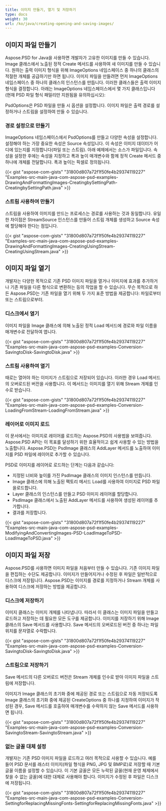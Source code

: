 ```yaml
---
title: 이미지 만들기, 열기 및 저장하기
type: docs
weight: 30
url: /ko/java/creating-opening-and-saving-images/
---
```


## **이미지 파일 만들기**
Aspose.PSD for Java을 사용하면 개발자가 고유한 이미지를 만들 수 있습니다. Image 클래스에서 노출된 정적 Create 메서드를 사용하여 새 이미지를 만들 수 있습니다. 원하는 출력 이미지 형식을 위해 ImageOptions 네임스페이스 중 하나의 클래스의 적절한 개체를 공급하기만 하면 됩니다. 이미지 파일을 만들려면 먼저 ImageOptions 네임스페이스 중 하나의 클래스의 인스턴스를 만듭니다. 이러한 클래스들은 출력 이미지 형식을 결정합니다. 아래는 ImageOptions 네임스페이스에서 몇 가지 클래스입니다 (현재 PSD 파일 형식 패밀리만 지원됨을 유의하십시오):

PsdOptions은 PSD 파일을 만들 시 옵션을 설정합니다. 이미지 파일은 출력 경로를 설정하거나 스트림을 설정하여 만들 수 있습니다.
### **경로 설정으로 만들기**
ImageOptions 네임스페이스에서 PsdOptions를 만들고 다양한 속성을 설정합니다. 설정해야 하는 가장 중요한 속성은 Source 속성입니다. 이 속성은 이미지 데이터가 어디에 있는지를 지정합니다(파일 또는 스트림). 아래 예제에서는 소스가 파일입니다. 속성을 설정한 후에는 속성을 지정하고 폭과 높이 매개변수와 함께 정적 Create 메서드 중 하나에 개체를 전달합니다. 폭과 높이는 픽셀로 정의됩니다.



{{< gist "aspose-com-gists" "31800d807a72f1f50fe4b29374119227" "Examples-src-main-java-com-aspose-psd-examples-DrawingAndFormattingImages-CreatingbySettingPath-CreatingbySettingPath.java" >}}
### **스트림 사용하여 만들기**
스트림을 사용하여 이미지를 만드는 프로세스는 경로를 사용하는 것과 동일합니다. 유일한 차이점은 StreamSource 인스턴스를 만들어 스트림 개체를 생성하고 Source 속성에 할당해야 한다는 점입니다.



{{< gist "aspose-com-gists" "31800d807a72f1f50fe4b29374119227" "Examples-src-main-java-com-aspose-psd-examples-DrawingAndFormattingImages-CreatingUsingStream-CreatingUsingStream.java" >}}
## **이미지 파일 열기**
개발자는 다양한 목적으로 기존 PSD 이미지 파일을 열거나 이미지에 효과를 추가하거나 기존 파일을 다른 형식으로 변환하는 등의 작업을 할 수 있습니다. 무슨 목적으로 하든 Aspose.PSD는 기존 파일을 열기 위해 두 가지 표준 방법을 제공합니다: 파일로부터 또는 스트림으로부터.
### **디스크에서 열기**
이미지 파일을 Image 클래스에 의해 노출된 정적 Load 메서드에 경로와 파일 이름을 매개변수로 전달하여 엽니다.



{{< gist "aspose-com-gists" "31800d807a72f1f50fe4b29374119227" "Examples-src-main-java-com-aspose-psd-examples-Conversion-SavingtoDisk-SavingtoDisk.java" >}}
### **스트림 사용하여 열기**
때로는 열어야 하는 이미지가 스트림으로 저장되어 있습니다. 이러한 경우 Load 메서드의 오버로드된 버전을 사용합니다. 이 메서드는 이미지를 열기 위해 Stream 개체를 인수로 받습니다.



{{< gist "aspose-com-gists" "31800d807a72f1f50fe4b29374119227" "Examples-src-main-java-com-aspose-psd-examples-Conversion-LoadingFromStream-LoadingFromStream.java" >}}
### **레이어로 이미지 로드**
이 문서에서는 이미지로 레이어를 로드하는 Aspose.PSD의 사용법을 보여줍니다. Aspose.PSD API는 이 목표를 달성하기 위한 효율적이고 쉽게 사용할 수 있는 방법을 노출합니다. Aspose.PSD는 PsdImage 클래스의 AddLayer 메서드를 노출하여 이미지를 PSD 파일에 레이어로 추가할 수 있습니다.

PSD로 이미지를 레이어로 로드하는 단계는 다음과 같습니다:

- 지정된 너비와 높이를 가진 PsdImage 클래스의 이미지 인스턴스를 만듭니다.
- Image 클래스에 의해 노출된 팩토리 메서드 Load를 사용하여 이미지로 PSD 파일을로드합니다.
- Layer 클래스의 인스턴스를 만들고 PSD 이미지 레이어를 할당합니다.
- PsdImage 클래스에서 노출된 AddLayer 메서드를 사용하여 생성된 레이어를 추가합니다.
- 결과를 저장합니다.



{{< gist "aspose-com-gists" "31800d807a72f1f50fe4b29374119227" "Examples-src-main-java-com-aspose-psd-examples-ModifyingAndConvertingImages-PSD-LoadImageToPSD-LoadImageToPSD.java" >}}
## **이미지 파일 저장**
Aspose.PSD를 사용하면 이미지 파일을 처음부터 만들 수 있습니다. 기존 이미지 파일을 편집하는 수단도 제공합니다. 이미지가 만들어지거나 수정된 후 파일은 일반적으로 디스크에 저장됩니다. Aspose.PSD는 이미지를 경로를 지정하거나 Stream 개체를 사용하여 디스크에 저장하는 방법을 제공합니다.
### **디스크에 저장하기**
이미지 클래스는 이미지 개체를 나타냅니다. 따라서 이 클래스는 이미지 파일을 만들고 로드하고 저장하는 데 필요한 모든 도구를 제공합니다. 이미지를 저장하기 위해 Image 클래스의 Save 메서드를 사용합니다. Save 메서드의 오버로드된 버전 중 하나는 파일 위치를 문자열로 수락합니다.



{{< gist "aspose-com-gists" "31800d807a72f1f50fe4b29374119227" "Examples-src-main-java-com-aspose-psd-examples-Conversion-SavingtoDisk-SavingtoDisk.java" >}}
### **스트림으로 저장하기**
Save 메서드의 다른 오버로드 버전은 Stream 개체를 인수로 받아 이미지 파일을 스트림에 저장합니다.

이미지가 Image 클래스의 초기화 중에 제공된 경로 또는 스트림으로 자동 저장되도록 Image 클래스의 초기화 중에 제공된 CreateOptions 중 하나를 지정하여 이미지가 작성된 경우, Save 메서드를 호출하여 매개변수를 수락하지 않는 Save 메서드를 사용하면 됩니다.



{{< gist "aspose-com-gists" "31800d807a72f1f50fe4b29374119227" "Examples-src-main-java-com-aspose-psd-examples-Conversion-SavingtoStream-SavingtoStream.java" >}}
### **없는 글꼴 대체 설정**
개발자는 기존 PSD 이미지 파일을 로드하고 여러 목적으로 사용할 수 있습니다. 예를 들어 PSD 문서를 래스터 이미지(파일 형식을 PNG, JPG 및 BMP로)로 저장할 때 기본 글꼴 이름을 설정할 수 있습니다. 이 기본 글꼴은 모든 누락된 글꼴(현재 운영 체제에서 찾을 수 없는 글꼴)에 대한 대체로 사용해야 합니다. 이미지가 수정된 후 파일은 디스크에 저장됩니다.



{{< gist "aspose-com-gists" "31800d807a72f1f50fe4b29374119227" "Examples-src-main-java-com-aspose-psd-examples-Conversion-SettingforReplacingMissingFonts-SettingforReplacingMissingFonts.java" >}}



